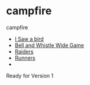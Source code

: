 # campfire
campfire

* [I Saw a bird](isawabird.md)
* [Bell and Whistle Wide Game](bellandwhistle.md)
* [Raiders](raiders.md)
* [Runners](runners.md)
* 
Ready for Version 1